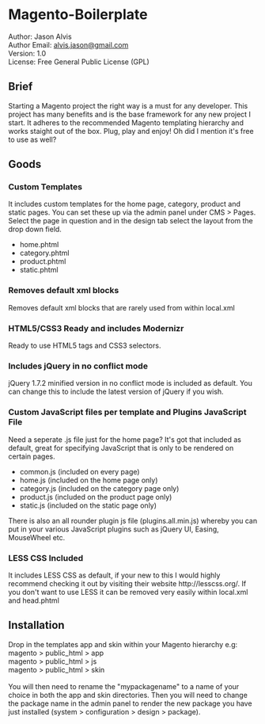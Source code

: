 <h1>Magento-Boilerplate</h1>

Author: Jason Alvis<br />
Author Email: alvis.jason@gmail.com<br />
Version: 1.0<br />
License: Free General Public License (GPL)<br />

<h2>Brief</h2>
Starting a Magento project the right way is a must for any developer. This project has many benefits and is the base framework for any new project I start. It adheres to the recommended Magento templating hierarchy and works staight out of the box. Plug, play and enjoy! Oh did I mention it's free to use as well?

<h2>Goods</h2>

<h3>Custom Templates</h3>
It includes custom templates for the home page, category, product and static pages. You can set these up via the admin panel under CMS > Pages. Select the page in question and in the design tab select the layout from the drop down field.
<ul>
<li>home.phtml</li>
<li>category.phtml</li>
<li>product.phtml</li>
<li>static.phtml</li>
</ul>

<h3>Removes default xml blocks</h3>
Removes default xml blocks that are rarely used from within local.xml

<h3>HTML5/CSS3 Ready and includes Modernizr</h3>
Ready to use HTML5 tags and CSS3 selectors.

<h3>Includes jQuery in no conflict mode</h3>
jQuery 1.7.2 minified version in no conflict mode is included as default. You can change this to include the latest version of jQuery if you wish.

<h3>Custom JavaScript files per template and Plugins JavaScript File</h3>
Need a seperate .js file just for the home page? It's got that included as default, great for specifying JavaScript that is only to be rendered on certain pages.
<ul>
<li>common.js (included on every page)</li>
<li>home.js (included on the home page only)</li>
<li>category.js (included on the category page only)</li>
<li>product.js (included on the product page only)</li>
<li>static.js (included on the static page only)</li>
</ul>
There is also an all rounder plugin js file (plugins.all.min.js) whereby you can put in your various JavaScript plugins such as jQuery UI, Easing, MouseWheel etc.

<h3>LESS CSS Included</h3>
It includes LESS CSS as default, if your new to this I would highly recommend checking it out by visiting their website http://lesscss.org/. If you don't want to use LESS it can be removed very easily within local.xml and head.phtml

<h2>Installation</h2>
Drop in the templates app and skin within your Magento hierarchy e.g:<br />
magento > public_html > app<br />
magento > public_html > js<br />
magento > public_html > skin<br /><br />
You will then need to rename the "mypackagename" to a name of your choice in both the app and skin directories. Then you will need to change the package name in the admin panel to render the new package you have just installed (system > configuration > design > package).
